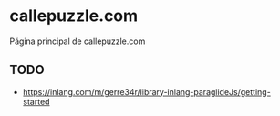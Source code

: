 # callepuzzle.com

Página principal de callepuzzle.com

## TODO

- https://inlang.com/m/gerre34r/library-inlang-paraglideJs/getting-started
